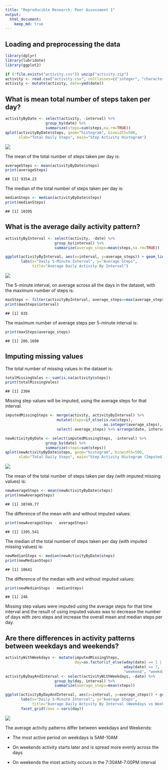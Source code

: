 ```yaml
---
title: "Reproducible Research: Peer Assessment 1"
output: 
  html_document:
    keep_md: true
---
```


## Loading and preprocessing the data

```r
library(dplyr)
library(lubridate)
library(ggplot2)
```

```r
if (!file.exists("activity.csv")) unzip("activity.zip")
activity <- read.csv("activity.csv", colClasses=c("integer", "character", "integer"))
activity <- mutate(activity, date=ymd(date))
```

## What is mean total number of steps taken per day?
<!-- For this part of the assignment, you can ignore the missing values in the dataset.
     Calculate the total number of steps taken per day
     Make a histogram of the total number of steps taken each day
     Calculate and report the mean and median of the total number of steps taken per day -->


```r
activityByDate <- select(activity, -interval) %>%
                  group_by(date) %>%
                  summarize(steps=sum(steps,na.rm=TRUE))
qplot(activityByDate$steps, geom="histogram", binwidth=500, 
      xlab="Total Daily Steps", main="Step Activity Histogram")
```

![](PA1_template_files/figure-html/unnamed-chunk-3-1.png)<!-- -->

The mean of the total number of steps taken per day is: 

```r
averageSteps <- mean(activityByDate$steps)
print(averageSteps)
```

```
## [1] 9354.23
```

The median of the total number of steps taken per day is: 

```r
medianSteps <- median(activityByDate$steps)
print(medianSteps)
```

```
## [1] 10395
```

## What is the average daily activity pattern?
<!-- Make a time series plot (i.e. type="l") of the 5-minute interval (x-axis)
     and the average number of steps taken, averaged across all days (y-axis)
     Which 5-minute interval, on average across all the days in the dataset,
     contains the maximum number of steps? -->


```r
activityByInterval <- select(activity, -date) %>%
                      group_by(interval) %>%
                      summarize(average_steps=mean(steps,na.rm=TRUE))

ggplot(activityByInterval, aes(x=interval, y=average_steps)) + geom_line() + 
       labs(x="Daily 5-Minute Interval", y="Average Steps", 
            title="Average Daily Activity By Interval")
```

![](PA1_template_files/figure-html/unnamed-chunk-6-1.png)<!-- -->

The 5-minute interval, on average across all the days in the dataset, 
with the maximum number of steps is: 

```r
maxSteps <- filter(activityByInterval, average_steps==max(average_steps))
print(maxSteps$interval)
```

```
## [1] 835
```

The maximum number of average steps per 5-minute interval is:  

```r
print(maxSteps$average_steps)
```

```
## [1] 206.1698
```

## Imputing missing values
<!-- Note that there are a number of days/intervals where there are missing
values (coded as NA). The presence of missing days may introduce bias into some
calculations or summaries of the data. Calculate and report the total number of
missing values in the dataset (i.e. the total number of rows with NAs) Devise a
strategy for filling in all of the missing values in the dataset. The strategy
does not need to be sophisticated. For example, you could use the mean/median
for that day, or the mean for that 5-minute interval, etc. Create a new dataset
that is equal to the original dataset but with the missing data filled in. Make
a histogram of the total number of steps taken each day and Calculate and report
the mean and median total number of steps taken per day. Do these values differ
from the estimates from the first part of the assignment? What is the impact of
imputing missing data on the estimates of the total daily number of steps? -->

The total number of missing values in the dataset is: 

```r
totalMissingVales <- sum(is.na(activity$steps))
print(totalMissingVales)
```

```
## [1] 2304
```
Missing step values will be imputed, using the average steps for that interval.

```r
imputedMissingSteps <- merge(activity, activityByInterval) %>%
                       mutate(steps=if_else(is.na(steps), 
                                            as.integer(average_steps), steps)) %>%
                       select(-average_steps) %>% arrange(date, interval)

newActivityByDate <- select(imputedMissingSteps, -interval) %>%
                  group_by(date) %>%
                  summarize(steps=sum(steps))
qplot(newActivityByDate$steps, geom="histogram", binwidth=500, 
      xlab="Total Daily Steps", main="Step Activity Histogram (Imputed Missing Values)")
```

![](PA1_template_files/figure-html/unnamed-chunk-10-1.png)<!-- -->

The mean of the total number of steps taken per day (with imputed missing values) is: 

```r
newAverageSteps <- mean(newActivityByDate$steps)
print(newAverageSteps)
```

```
## [1] 10749.77
```

The difference of the mean with and without imputed values:  

```r
print(newAverageSteps - averageSteps)
```

```
## [1] 1395.541
```

The median of the total number of steps taken per day (with imputed missing values) is: 

```r
newMedianSteps <- median(newActivityByDate$steps)
print(newMedianSteps)
```

```
## [1] 10641
```

The difference of the median with and without imputed values:  

```r
print(newMedianSteps - medianSteps)
```

```
## [1] 246
```

Missing step values were imputed using the average steps for that time interval
and the result of using imputed values was to decrease the number of days with 
zero steps and increase the overall mean and median steps per day.

## Are there differences in activity patterns between weekdays and weekends?
<!-- Use the dataset with the filled-in missing values for this part. Create a
new factor variable in the dataset with two levels – “weekday” and “weekend”
indicating whether a given date is a weekday or weekend day. Make a panel plot
containing a time series plot (i.e. type="l") of the 5-minute interval (x-axis)
and the average number of steps taken, averaged across all weekday days or
weekend days (y-axis). See the README file in the GitHub repository to see an
example of what this plot should look like using simulated data. -->

```r
activityWithWeekdays <- mutate(imputedMissingSteps, 
                               day=as.factor(if_else(wday(date) == 1 | 
                                                     wday(date) == 7, 
                                                     "weekend", "weekday")))
activityByDayAndInterval <- select(activityWithWeekdays, -date) %>%
                      group_by(day, interval) %>%
                      summarize(average_steps=mean(steps))

ggplot(activityByDayAndInterval, aes(x=interval, y=average_steps)) + geom_line() + 
       labs(x="Daily 5-Minute Interval", y="Average Steps", 
            title="Average Daily Activity By Interval (Weekdays vs Weekends)") +
       facet_grid(rows = vars(day))
```

![](PA1_template_files/figure-html/unnamed-chunk-15-1.png)<!-- -->

The average activity patterns differ between weekdays and Weekends:

* The most active period on weekdays is 5AM-10AM

* On weekends activity starts later and is spread more evenly across the days

* On weekends the most activity occurs in the 7:30AM-7:00PM interval

